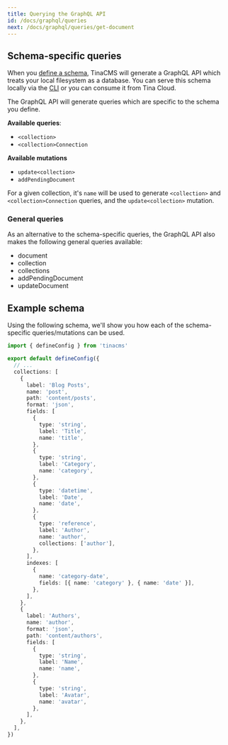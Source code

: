 ```yaml
---
title: Querying the GraphQL API
id: /docs/graphql/queries
next: /docs/graphql/queries/get-document
---
```


## Schema-specific queries

When you [define a schema](/docs/schema), TinaCMS will generate a GraphQL API which treats your local filesystem as a database. You can serve this schema locally via the [CLI](/docs/graphql/cli) or you can consume it from Tina Cloud.

The GraphQL API will generate queries which are specific to the schema you define.

**Available queries**:

- `<collection>`
- `<collection>Connection`

**Available mutations**

- `update<collection>`
- `addPendingDocument`

For a given collection, it's `name` will be used to generate `<collection>` and `<collection>Connection` queries, and the `update<collection>` mutation.

### General queries

As an alternative to the schema-specific queries, the GraphQL API also makes the following general queries available:

- document
- collection
- collections
- addPendingDocument
- updateDocument

## Example schema

Using the following schema, we'll show you how each of the schema-specific queries/mutations can be used.

```ts
import { defineConfig } from 'tinacms'

export default defineConfig({
  // ...
  collections: [
    {
      label: 'Blog Posts',
      name: 'post',
      path: 'content/posts',
      format: 'json',
      fields: [
        {
          type: 'string',
          label: 'Title',
          name: 'title',
        },
        {
          type: 'string',
          label: 'Category',
          name: 'category',
        },
        {
          type: 'datetime',
          label: 'Date',
          name: 'date',
        },
        {
          type: 'reference',
          label: 'Author',
          name: 'author',
          collections: ['author'],
        },
      ],
      indexes: [
        {
          name: 'category-date',
          fields: [{ name: 'category' }, { name: 'date' }],
        },
      ],
    },
    {
      label: 'Authors',
      name: 'author',
      format: 'json',
      path: 'content/authors',
      fields: [
        {
          type: 'string',
          label: 'Name',
          name: 'name',
        },
        {
          type: 'string',
          label: 'Avatar',
          name: 'avatar',
        },
      ],
    },
  ],
})
```
